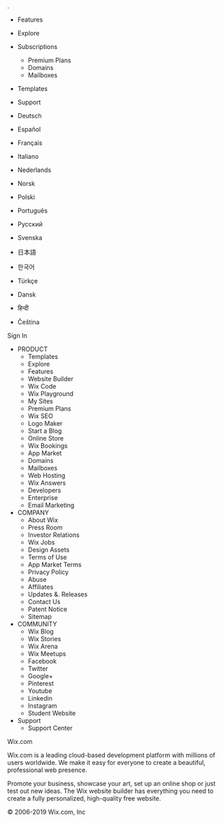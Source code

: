 <iframe src="https://www.googletagmanager.com/ns.html?id=GTM-MDD5C4" height="0" width="0" style="display:none;visibility:hidden"></iframe>.

*   Features
*   Explore
*   Subscriptions
    *   Premium Plans
    *   Domains
    *   Mailboxes
*   Templates
*   Support

*   Deutsch
*   Español
*   Français
*   Italiano
*   Nederlands
*   Norsk
*   Polski
*   Português
*   Русский
*   Svenska
*   日本語
*   한국어
*   Türkçe
*   Dansk
*   हिन्दी
*   Čeština

Sign In

*   PRODUCT
    *   Templates
    *   Explore
    *   Features
    *   Website Builder
    *   Wix Code
    *   Wix Playground
    *   My Sites
    *   Premium Plans
    *   Wix SEO
    *   Logo Maker
    *   Start a Blog
    *   Online Store
    *   Wix Bookings
    *   App Market
    *   Domains
    *   Mailboxes
    *   Web Hosting
    *   Wix Answers
    *   Developers
    *   Enterprise
    *   Email Marketing
*   COMPANY
    *   About Wix
    *   Press Room
    *   Investor Relations
    *   Wix Jobs
    *   Design Assets
    *   Terms of Use
    *   App Market Terms
    *   Privacy Policy
    *   Abuse
    *   Affiliates
    *   Updates &. Releases
    *   Contact Us
    *   Patent Notice
    *   Sitemap
*   COMMUNITY
    *   Wix Blog
    *   Wix Stories
    *   Wix Arena
    *   Wix Meetups
    *   Facebook
    *   Twitter
    *   Google+
    *   Pinterest
    *   Youtube
    *   Linkedin
    *   Instagram
    *   Student Website
*   Support
    *   Support Center

Wix.com

Wix.com is a leading cloud-based development platform with millions of users worldwide. We make it easy for everyone to create a beautiful, professional web presence.

Promote your business, showcase your art, set up an online shop or just test out new ideas. The Wix website builder has everything you need to create a fully personalized, high-quality free website.

© 2006-2019 Wix.com, Inc